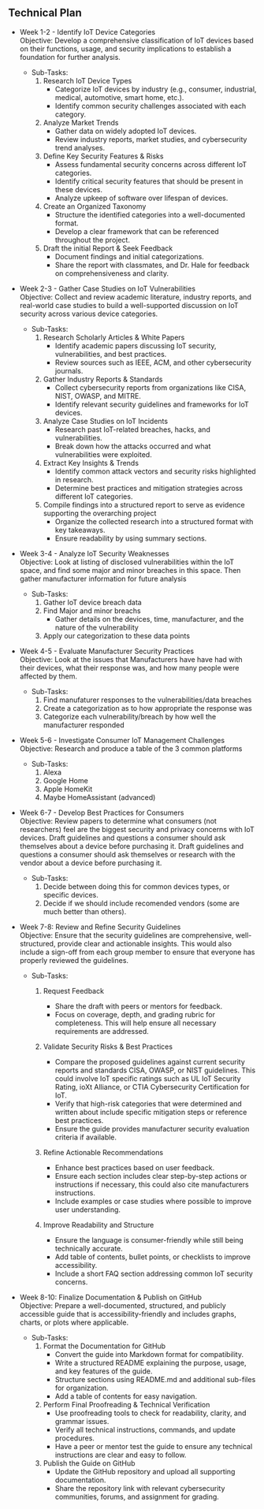 ## Technical Plan

- Week 1-2 - Identify IoT Device Categories  
Objective: Develop a comprehensive classification of IoT devices based on their functions, usage, and security implications to establish a foundation for further analysis.
   
    - Sub-Tasks:  
        1.  Research IoT Device Types
            - Categorize IoT devices by industry (e.g., consumer, industrial, medical, automotive, smart home, etc.).
            - Identify common security challenges associated with each category.
        2. Analyze Market Trends
           - Gather data on widely adopted IoT devices.
           - Review industry reports, market studies, and cybersecurity trend analyses.
        3. Define Key Security Features & Risks  
           - Assess fundamental security concerns across different IoT categories.
           - Identify critical security features that should be present in these devices.
           - Analyze upkeep of software over lifespan of devices.
        4. Create an Organized Taxonomy
           - Structure the identified categories into a well-documented format.
           - Develop a clear framework that can be referenced throughout the project.
        5. Draft the initial Report & Seek Feedback
           - Document findings and initial categorizations.
           - Share the report with classmates, and Dr. Hale for feedback on comprehensiveness and clarity.
        
- Week 2-3 - Gather Case Studies on IoT Vulnerabilities  
Objective: Collect and review academic literature, industry reports, and real-world case studies to build a well-supported discussion on IoT security across various device categories.
   
    - Sub-Tasks: 
        1.  Research Scholarly Articles & White Papers
            - Identify academic papers discussing IoT security, vulnerabilities, and best practices.
            - Review sources such as IEEE, ACM, and other cybersecurity journals.
        2.  Gather Industry Reports & Standards
            - Collect cybersecurity reports from organizations like CISA, NIST, OWASP, and MITRE.
            - Identify relevant security guidelines and frameworks for IoT devices.
        3.  Analyze Case Studies on IoT Incidents
            - Research past IoT-related breaches, hacks, and vulnerabilities.
            - Break down how the attacks occurred and what vulnerabilities were exploited.
        4.  Extract Key Insights & Trends
            - Identify common attack vectors and security risks highlighted in research.
            - Determine best practices and mitigation strategies across different IoT categories.
        5.  Compile findings into a structured report to serve as evidence supporting the overarching project
            - Organize the collected research into a structured format with key takeaways.
            - Ensure readability by using summary sections.

- Week 3-4 - Analyze IoT Security Weaknesses  
Objective: Look at listing of disclosed vulnerabilities within the IoT space, and find some major and minor breaches in this space.  Then gather manufacturer information for future analysis
   
    - Sub-Tasks:  
        1. Gather IoT device breach data
        2. Find Major and minor breachs
           -  Gather details on the devices, time, manufacturer, and the nature of the vulnerability
        3. Apply our categorization to these data points

- Week 4-5 - Evaluate Manufacturer Security Practices  
Objective: Look at the issues that Manufacturers have have had with their devices, what their response was, and how many people were affected by them. 
   
    - Sub-Tasks:  
        1. Find manufaturer responses to the vulnerabilities/data breaches
        2. Create a categorization as to how appropriate the response was
        3. Categorize each vulnerability/breach by how well the manufacturer responded

- Week 5-6 - Investigate Consumer IoT Management Challenges  
  Objective:  Research and produce a table of the 3 common platforms
   
    - Sub-Tasks:  
        1. Alexa
        2. Google Home
        3. Apple HomeKit
        4. Maybe HomeAssistant (advanced)

- Week 6-7 - Develop Best Practices for Consumers  
 Objective: Review papers to determine what consumers (not researchers) feel are the biggest security and privacy concerns with IoT devices.  Draft guidelines and questions a consumer should ask themselves about a device before purchasing it. Draft guidelines and questions a consumer should ask themselves or research with the vendor about a device before purchasing it.
   
    - Sub-Tasks:  
        1.  Decide between doing this for common devices types, or specific devices.  
        2.  Decide if we should include recomended vendors (some are much better than others).  

- Week 7-8: Review and Refine Security Guidelines  
Objective: Ensure that the security guidelines are comprehensive, well-structured, provide clear and actionable insights. This would also include a sign-off from each group member to ensure that everyone has properly reviewed the guidelines.
   
    - Sub-Tasks:  
        1.  Request Feedback
            - Share the draft with peers or mentors for feedback.
            - Focus on coverage, depth, and grading rubric for completeness. This will help ensure all necessary requirements are addressed.  

        2.  Validate Security Risks & Best Practices  
            - Compare the proposed guidelines against current security reports and standards CISA, OWASP, or NIST guidelines. This could involve IoT specific ratings such as UL IoT Security Rating, ioXt Alliance, or CTIA Cybersecurity Certification for IoT. 
            - Verify that high-risk categories that were determined and written about include specific mitigation steps or reference best practices.
            - Ensure the guide provides manufacturer security evaluation criteria if available.  
        3.  Refine Actionable Recommendations
            - Enhance best practices based on user feedback.
            - Ensure each section includes clear step-by-step actions or instructions if necessary, this could also cite manufacturers instructions.  
            - Include examples or case studies where possible to improve user understanding.
        4.  Improve Readability and Structure  
            - Ensure the language is consumer-friendly while still being technically accurate.
            - Add table of contents, bullet points, or checklists to improve accessibility.
            - Include a short FAQ section addressing common IoT security concerns.
   
- Week 8-10: Finalize Documentation & Publish on GitHub  
Objective: Prepare a well-documented, structured, and publicly accessible guide that is accessibility-friendly and includes graphs, charts, or plots where applicable.

    - Sub-Tasks:
        1. Format the Documentation for GitHub
            - Convert the guide into Markdown format for compatibility.
            - Write a structured README explaining the purpose, usage, and key features of the guide.
            - Structure sections using README.md and additional sub-files for organization.
            - Add a table of contents for easy navigation.
        2.  Perform Final Proofreading & Technical Verification
            - Use proofreading tools to check for readability, clarity, and grammar issues.
            - Verify all technical instructions, commands, and update procedures.
            - Have a peer or mentor test the guide to ensure any technical instructions are clear and easy to follow.  
        3. Publish the Guide on GitHub
           - Update the GitHub repository and upload all supporting documentation.
           - Share the repository link with relevant cybersecurity communities, forums, and assignment for grading. 
